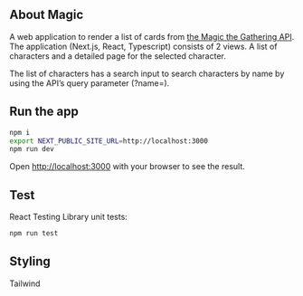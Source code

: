 ## About Magic

A web application to render a list of cards from [the Magic the Gathering API](https://api.magicthegathering.io/v1/cards).
The application (Next.js, React, Typescript) consists of 2 views. A list of characters and a detailed page for the selected character.

The list of characters has a search input to search characters by name by using the API’s query parameter (?name=).

## Run the app

```bash
npm i
export NEXT_PUBLIC_SITE_URL=http://localhost:3000
npm run dev
```

Open [http://localhost:3000](http://localhost:3000) with your browser to see the result.

## Test

React Testing Library unit tests:

```bash
npm run test
```

## Styling

Tailwind
